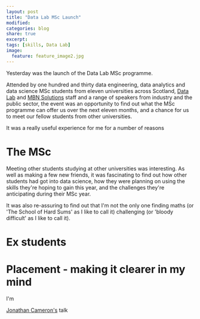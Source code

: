 ```yaml
---
layout: post
title: "Data Lab MSc Launch"
modified:
categories: blog
share: true
excerpt: 
tags: [skills, Data Lab]
image:
  feature: feature_image2.jpg
---
```



Yesterday was the launch of the Data Lab MSc programme. 

Attended by one hundred and thirty data engineering, data analytics and data science MSc students from eleven universities across Scotland, [Data Lab](http://www.thedatalab.com/) and [MBN Solutions](http://www.mbnsolutions.com/) staff and a range of speakers from industry and the public sector, the event was an opportunity to find out what the MSc programme can offer us over the next eleven months, and a chance for us to meet our fellow students from other universities.

It was a really useful experience for me for a number of reasons

# The MSc 



Meeting other students studying at other universities was interesting. As well as making a few new friends, it was fascinating to find out how other students had got into data science, how they were planning on using the skills they're hoping to gain this year, and the challenges they're anticipating during their MSc year. 

It was also re-assuring to find out that I'm not the only one finding maths (or 'The School of Hard Sums' as I like to call it) challenging (or 'bloody difficult' as I like to call it).

# Ex students

# Placement - making it clearer in my mind

I'm 

[Jonathan Cameron's](https://www.linkedin.com/in/jonathan-cameron/?ppe=1) talk  